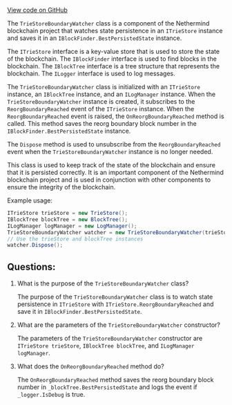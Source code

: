 [View code on GitHub](https://github.com/NethermindEth/nethermind/src/Nethermind/Nethermind.Blockchain/TrieStoreBoundaryWatcher.cs)

The `TrieStoreBoundaryWatcher` class is a component of the Nethermind blockchain project that watches state persistence in an `ITrieStore` instance and saves it in an `IBlockFinder.BestPersistedState` instance. 

The `ITrieStore` interface is a key-value store that is used to store the state of the blockchain. The `IBlockFinder` interface is used to find blocks in the blockchain. The `IBlockTree` interface is a tree structure that represents the blockchain. The `ILogger` interface is used to log messages.

The `TrieStoreBoundaryWatcher` class is initialized with an `ITrieStore` instance, an `IBlockTree` instance, and an `ILogManager` instance. When the `TrieStoreBoundaryWatcher` instance is created, it subscribes to the `ReorgBoundaryReached` event of the `ITrieStore` instance. When the `ReorgBoundaryReached` event is raised, the `OnReorgBoundaryReached` method is called. This method saves the reorg boundary block number in the `IBlockFinder.BestPersistedState` instance.

The `Dispose` method is used to unsubscribe from the `ReorgBoundaryReached` event when the `TrieStoreBoundaryWatcher` instance is no longer needed.

This class is used to keep track of the state of the blockchain and ensure that it is persisted correctly. It is an important component of the Nethermind blockchain project and is used in conjunction with other components to ensure the integrity of the blockchain. 

Example usage:

```csharp
ITrieStore trieStore = new TrieStore();
IBlockTree blockTree = new BlockTree();
ILogManager logManager = new LogManager();
TrieStoreBoundaryWatcher watcher = new TrieStoreBoundaryWatcher(trieStore, blockTree, logManager);
// Use the trieStore and blockTree instances
watcher.Dispose();
```
## Questions: 
 1. What is the purpose of the `TrieStoreBoundaryWatcher` class?
    
    The purpose of the `TrieStoreBoundaryWatcher` class is to watch state persistence in `ITrieStore` with `ITrieStore.ReorgBoundaryReached` and save it in `IBlockFinder.BestPersistedState`.

2. What are the parameters of the `TrieStoreBoundaryWatcher` constructor?
    
    The parameters of the `TrieStoreBoundaryWatcher` constructor are `ITrieStore trieStore`, `IBlockTree blockTree`, and `ILogManager logManager`.

3. What does the `OnReorgBoundaryReached` method do?
    
    The `OnReorgBoundaryReached` method saves the reorg boundary block number in `_blockTree.BestPersistedState` and logs the event if `_logger.IsDebug` is true.